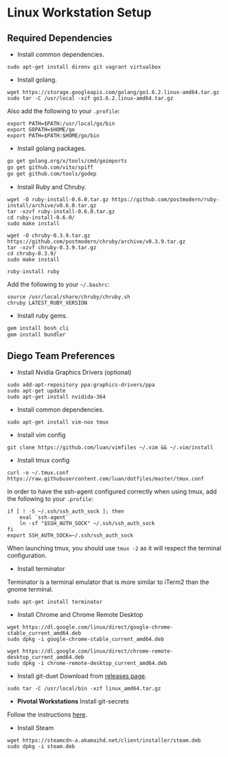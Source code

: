# Linux Workstation Setup

## Required Dependencies

- Install common dependencies.
```
sudo apt-get install direnv git vagrant virtualbox
```

- Install golang.

```
wget https://storage.googleapis.com/golang/go1.6.2.linux-amd64.tar.gz
sudo tar -C /usr/local -xzf go1.6.2.linux-amd64.tar.gz
```

Also add the following to your `.profile`:

```
export PATH=$PATH:/usr/local/go/bin
export GOPATH=$HOME/go
export PATH=$PATH:$HOME/go/bin
```

- Install golang packages.

```bash
go get golang.org/x/tools/cmd/goimports
go get github.com/vito/spiff
go get github.com/tools/godep
```

- Install Ruby and Chruby.

```
wget -O ruby-install-0.6.0.tar.gz https://github.com/postmodern/ruby-install/archive/v0.6.0.tar.gz
tar -xzvf ruby-install-0.6.0.tar.gz
cd ruby-install-0.6.0/
sudo make install

wget -O chruby-0.3.9.tar.gz https://github.com/postmodern/chruby/archive/v0.3.9.tar.gz
tar -xzvf chruby-0.3.9.tar.gz
cd chruby-0.3.9/
sudo make install

ruby-install ruby
```

Add the following to your `~/.bashrc`:

```
source /usr/local/share/chruby/chruby.sh
chruby LATEST_RUBY_VERSION
```

- Install ruby gems.

```bash
gem install bosh_cli
gem install bundler
```


## Diego Team Preferences

- Install Nvidia Graphics Drivers (optional)
```
sudo add-apt-repository ppa:graphics-drivers/ppa
sudo apt-get update
sudo apt-get install nvidida-364
```

- Install common dependencies.
```
sudo apt-get install vim-nox tmux
```

- Install vim config

```
git clone https://github.com/luan/vimfiles ~/.vim && ~/.vim/install
```

- Install tmux config

```
curl -o ~/.tmux.conf https://raw.githubusercontent.com/luan/dotfiles/master/tmux.conf
```

In order to have the ssh-agent configured correctly when using tmux, add the following to your `.profile`:

```
if [ ! -S ~/.ssh/ssh_auth_sock ]; then
    eval `ssh-agent`
    ln -sf "$SSH_AUTH_SOCK" ~/.ssh/ssh_auth_sock
fi
export SSH_AUTH_SOCK=~/.ssh/ssh_auth_sock
```

When launching tmux, you should use `tmux -2` as it will respect the terminal configuration.

- Install terminator

Terminator is a terminal emulator that is more similar to iTerm2 than the gnome terminal.

```
sudo apt-get install terminator
```
- Install Chrome and Chrome Remote Desktop

```
wget https://dl.google.com/linux/direct/google-chrome-stable_current_amd64.deb
sudo dpkg -i google-chrome-stable_current_amd64.deb

wget https://dl.google.com/linux/direct/chrome-remote-desktop_current_amd64.deb
sudo dpkg -i chrome-remote-desktop_current_amd64.deb
```

- Install git-duet
Download from [releases page](https://github.com/git-duet/git-duet/releases).

```
sudo tar -C /usr/local/bin -xzf linux_amd64.tar.gz
```

- **Pivotal Workstations** Install git-secrets

Follow the instructions [here](https://github.com/pivotal-cf/sec-issues/blob/master/git-secrets.md).

- Install Steam

```
wget https://steamcdn-a.akamaihd.net/client/installer/steam.deb
sudo dpkg -i steam.deb
```
